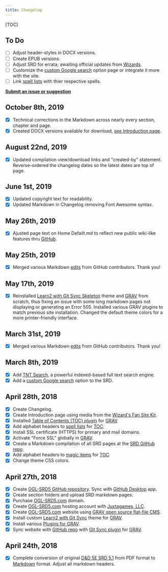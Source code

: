 ```yaml
---
title: Changelog
---
```


[TOC]

## To Do

-   [ ] Adjust header-styles in DOCX versions.
-   [ ] Create EPUB versions.
-   [ ] Adjust SRD for errata; awaiting official updates from [Wizards](http://dnd.wizards.com).
-   [ ] Customize the [custom Google search](https://cse.google.com/cse?cx=001286843246981938841:_5jzoxwanvq) option page or integrate it more with the site.
-   [ ] Link [spell lists](https://ogl-srd5.com/spellcasting) with thier respective spells.

**[Submit an issue or suggestion](https://github.com/Umbyology/OGL-SRD5)**

## October 8th, 2019

-   [x] Technical corrections in the Markdown across nearly every section, chapter and page.
-   [x] Created DOCX versions available for download, [see Introduction page](https://ogl-srd5.com).

## August 22nd, 2019

-   [x] Updated compilation view/download links and "created-by" statement. Reverse-ordered the changelog dates so the latest dates are top of page.

## June 1st, 2019

-   [x] Updated copyright text for readability.
-   [x] Updated Markdown in Changelog removing Font Awesome syntax.

## May 26th, 2019

-   [x] Ajusted page text on Home Defailt.md to reflect new public wiki-like features thru [GitHub](http://github.com).

## May 25th, 2019

-   [x] Merged various Markdown [edits](https://github.com/Umbyology/OGL-SRD5/pulls?q=is%3Apr+is%3Aclosed) from GitHub contributors. Thank you!

## May 17th, 2019

-   [x] Reinstalled [Learn2 with Git Sync Skeleton](https://github.com/hibbitts-design/grav-theme-learn2-git-sync) theme and [GRAV](https://getgrav.org) from scratch, thus fixing an issue with some long markdown pages not displaying or generating an Error 505. Installed various GRAV plugins to match previous site installation. Changed the default theme colors for a more printer-friendly interface.

## March 31st, 2019

-   [x] Merged various Markdown [edits](https://github.com/Umbyology/OGL-SRD5/pulls?q=is%3Apr+is%3Aclosed) from GitHub contributors. Thank you!

## March 8th, 2019

-   [x] Add [TNT Search](https://github.com/trilbymedia/grav-plugin-tntsearch), a powerful indexed-based full text search engine.
-   [x] Add a [custom Google search](https://cse.google.com/cse?cx=001286843246981938841:_5jzoxwanvq) option to the SRD.

## April 28th, 2018

-   [x] Create Changelog.
-   [x] Create Introduction page using media from the [Wizard's Fan Site Kit](http://dnd.wizards.com/articles/features/fan-site-kit).
-   [x] Installed [Table of Contents (TOC) plugin](https://github.com/sommerregen/grav-plugin-toc) for [GRAV](https://getgrav.org).
-   [x] Add alphabet headers to [spell lists](http://ogl-srd5.com/spellcasting) for [TOC](https://github.com/sommerregen/grav-plugin-toc).
-   [x] Install SSL certificate (HTTPS) for primary and mail domains.
-   [x] Activate "Force SSL" globally in [GRAV](https://getgrav.org).
-   [x] Create a Markdown compilation of all SRD pages at the [SRD GitHub repo](https://github.com/Umbyology/OGL-SRD5/blob/master/D%26D%205E%20SRD%20v5.1%20Compilation.md).
-   [x] Add alphabet headers to [magic items](http://ogl-srd5.com/magic) for [TOC](https://github.com/sommerregen/grav-plugin-toc).
-   [x] Change theme CSS colors.

## April 27th, 2018

-   [x] Create [OGL-SRD5 GitHub repository](https://github.com/Umbyology/OGL-SRD5). Sync with [GitHub Desktop](https://desktop.github.com) app.
-   [x] Create section folders and upload SRD markdown pages.
-   [x] Purchase [OGL-SRD5.com](http://ogl-srd5.com) domain.
-   [x] Create [OGL-SRD5.com](http://ogl-srd5.com) hosting account with [Juxtagames, LLC](http://juxta.games).
-   [x] Create [OGL-SRD5.com](http://ogl-srd5.com) website using [GRAV open source flat-file CMS](https://getgrav.org).
-   [x] Install custom [Learn2 with Git Sync](https://github.com/hibbitts-design/grav-theme-learn2-git-sync) theme for [GRAV](https://getgrav.org).
-   [x] Install various [Plugins for GRAV](https://getgrav.org/downloads/plugins).
-   [x] Sync website with [GitHub repo](https://github.com/Umbyology/OGL-SRD5) with [Git Sync plugin](https://github.com/trilbymedia/grav-plugin-git-sync) for [GRAV](https://getgrav.org).

## April 24th, 2018

-   [x] Complete conversion of original [D&D 5E SRD 5.1](http://dnd.wizards.com/articles/features/systems-reference-document-srd) from PDF format to [Markdown](https://daringfireball.net/projects/markdown) format. Adjust all markdown headers.
